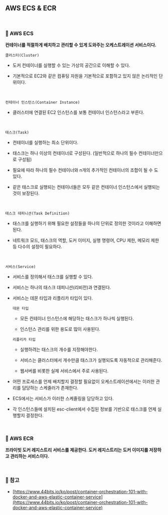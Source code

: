 ## AWS ECS & ECR

<br>

### :book: AWS ECS

**컨테이너를 적절하게 배치하고 관리할 수 있게 도와주는 오케스트레이션 서비스이다.**

`클러스터(Cluster)`

- 도커 컨테이너를 실행할 수 있는 가상의 공간으로 이해할 수 있다.

- 기본적으로 EC2와 같은 컴퓨팅 자원을 기본적으로 포함하고 있지 않은 논리적인 단위이다.

<br>

`컨테이너 인스턴스(Container Instance)`

- 클러스터에 연결된 EC2 인스턴스를 보통 컨테이너 인스턴스라고 부른다.

<br>

`태스크(Task)`

- 컨테이너를 실행하는 최소 단위이다.

- 태스크는 하나 이상의 컨테이너로 구성된다. (일반적으로 하나의 필수 컨테이너만으로 구성됨)

- 필요에 따라 하나의 필수 컨테이너와 n개의 추가적인 컨테이너의 조합이 될 수 도 있다.

- 같은 태스크로 실행되는 컨테이너들은 모두 같은 컨테이너 인스턴스에서 실행되는 것이 보장된다.

<br>

`태스크 데피니션(Task Definition)`

- 태스크를 실행하기 위해 필요한 설정들을 하나의 단위로 정의한 것이라고 이해하면 된다.

- 네트워크 모드, 태스크의 역할, 도커 이미지, 실행 명령어, CPU 제한, 메모리 제한 등 다수의 설정이 필요하다.

<br>

`서비스(Service)`

- 서비스를 정의해서 태스크를 실행할 수 있다.

- 서비스는 하나의 태스크 데피니션(리비전)과 연결된다.

- 서비스는 데몬 타입과 리플리카 타입이 있다.

  `데몬 타입`

  - 모든 컨테이너 인스턴스에 해당하는 태스크가 하나씩 실행된다.

  - 인스턴스 관리를 위한 용도로 많이 사용된다.

  `리플리카 타입`

  - 실행하려는 태스크의 개수를 지정해야한다.

  - 서비스는 클러스터에서 개수만큼 태스크가 실행되도록 자동적으로 관리해준다.

  - 웹서버를 비롯한 실제 서비스에서 주로 사용된다.

- 어떤 프로세스를 언제 배치할지 결정할 필요없이 오케스트레이션에서는 이러한 관리를 담당하는 스케줄러가 존재한다.

- ECS에서는 서비스가 이러한 스케줄링을 담당하고 있다.

- 각 인스턴스들에 설치된 esc-client에서 수집된 정보를 기반으로 태스크를 언제 실행할지 결정한다.

<br>

### :book: AWS ECR

**프라이빗 도커 레지스트리 서비스를 제공한다. 도커 레지스트리는 도커 이미지를 저장하고 관리하는 서비스이다.**

<br>

### :bookmark: 참고

- [https://www.44bits.io/ko/post/container-orchestration-101-with-docker-and-aws-elastic-container-service](https://www.44bits.io/ko/post/container-orchestration-101-with-docker-and-aws-elastic-container-service)
